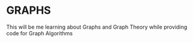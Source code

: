 # GRAPHS
This will be me learning about Graphs and Graph Theory while providing code for Graph Algorithms
